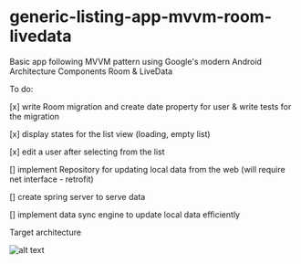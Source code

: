 # generic-listing-app-mvvm-room-livedata
Basic app following MVVM pattern using Google's modern Android Architecture Components Room &amp; LiveData 


To do:

[x] write Room migration and create date property for user & write tests for the migration

[x] display states for the list view (loading, empty list)

[x] edit a user after selecting from the list

[] implement Repository for updating local data from the web (will require net interface - retrofit)

[] create spring server to serve data

[] implement data sync engine to update local data efficiently


Target architecture

![alt text](https://user-images.githubusercontent.com/8465802/33153559-65bf86ac-cfda-11e7-9644-b4fb451de768.png)

